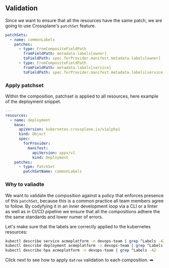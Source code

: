 ## Validation

Since we want to ensure that all the resources have the same patch, we are going
to use Crossplane's `patchSet` feature.

```yaml
patchSets:
  - name: commonLabels
    patches:
      - type: FromCompositeFieldPath
        fromFieldPath: metadata.labels[owner]
        toFieldPath: spec.forProvider.manifest.metadata.labels[owner]
      - type: FromCompositeFieldPath
        fromFieldPath: metadata.labels[service]
        toFieldPath: spec.forProvider.manifest.metadata.labels[service]
```

### Apply patchset

Within the composition, patchset is applied to all resources, here example of
the deployment snippet.

```yaml
---
resources:
  - name: deployment
    base:
      apiVersion: kubernetes.crossplane.io/v1alpha1
      kind: Object
      spec:
        forProvider:
          manifest:
            apiVersion: apps/v1
            kind: Deployment
    patches:
      - type: PatchSet
        patchSetName: commonLabels
```

### Why to valiadte

We want to validate the composition against a policy that enforces presence of
this `patchSet`, because this is a common practice all team members agree to
follow. By codyfying it in an inner development loop via a CLI or a linter as
well as in CI/CD pipeline we ensure that all the compositions adhere the the
same standards and lower numer of errors.

Let's make sure that the labels are correctly applied to the kubernetes
resources:

```bash
kubectl describe service acmeplatform -n devops-team | grep ^Labels -A2
kubectl describe deployment acmeplatform -n devops-team | grep ^Labels -A2
kubectl describe hpa acmeplatform -n devops-team | grep ^Labels -A2
```

Click next to see how to apply `datree` validation to each composition. ➡
